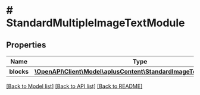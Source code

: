 # # StandardMultipleImageTextModule

## Properties

Name | Type | Description | Notes
------------ | ------------- | ------------- | -------------
**blocks** | [**\OpenAPI\Client\Model\aplusContent\StandardImageTextCaptionBlock[]**](StandardImageTextCaptionBlock.md) |  | [optional]

[[Back to Model list]](../../README.md#models) [[Back to API list]](../../README.md#endpoints) [[Back to README]](../../README.md)
